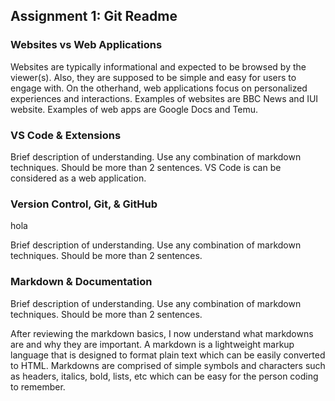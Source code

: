 ## Assignment 1: Git Readme

### Websites vs Web Applications

Websites are typically informational and expected to be browsed by the viewer(s). Also, they are supposed to be simple and easy for users to engage with. On the otherhand, web applications focus on personalized experiences and interactions. Examples of websites are BBC News and IUI website. Examples of web apps are Google Docs and Temu.



### VS Code & Extensions

Brief description of understanding. Use any combination of markdown techniques. Should be more than 2 sentences.
VS Code is can be considered as a web application.
### Version Control, Git, & GitHub

hola

Brief description of understanding. Use any combination of markdown techniques. Should be more than 2 sentences.

### Markdown & Documentation

Brief description of understanding. Use any combination of markdown techniques. Should be more than 2 sentences.

After reviewing the markdown basics, I now understand what markdowns are and why they are important. A markdown is a lightweight markup language that is designed to format plain text which can be easily converted to HTML. Markdowns are comprised of simple symbols and characters such as headers, italics, bold, lists, etc which can be easy for the person coding to remember.